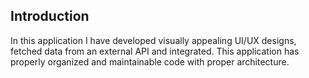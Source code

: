 ## Introduction
In this application I have developed visually appealing UI/UX designs, fetched data from an external API and integrated. This application has properly organized and maintainable code with proper architecture.
